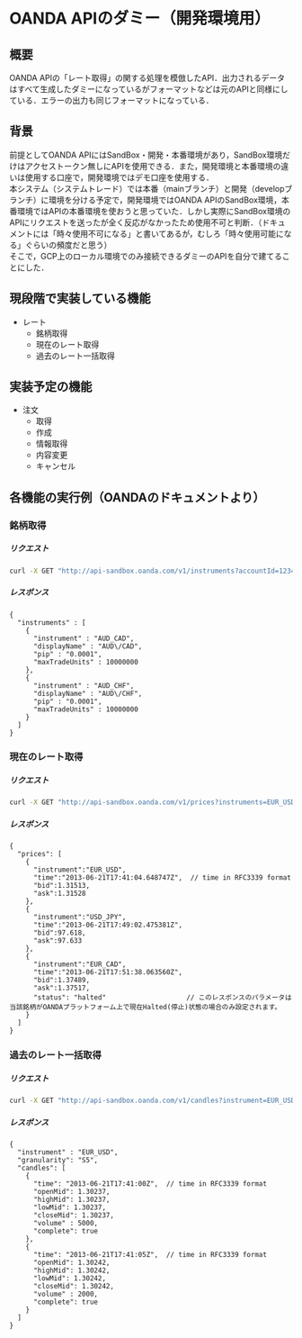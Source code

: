 # OANDA APIのダミー（開発環境用）
## 概要
OANDA APIの「レート取得」の関する処理を模倣したAPI．出力されるデータはすべて生成したダミーになっているがフォーマットなどは元のAPIと同様にしている．エラーの出力も同じフォーマットになっている．

## 背景
前提としてOANDA APIにはSandBox・開発・本番環境があり，SandBox環境だけはアクセストークン無しにAPIを使用できる．また，開発環境と本番環境の違いは使用する口座で，開発環境ではデモ口座を使用する．  
本システム（システムトレード）では本番（mainブランチ）と開発（developブランチ）に環境を分ける予定で，開発環境ではOANDA APIのSandBox環境，本番環境ではAPIの本番環境を使おうと思っていた．しかし実際にSandBox環境のAPIにリクエストを送ったが全く反応がなかったため使用不可と判断．（ドキュメントには「時々使用不可になる」と書いてあるが，むしろ「時々使用可能になる」ぐらいの頻度だと思う）  
そこで，GCP上のローカル環境でのみ接続できるダミーのAPIを自分で建てることにした．

## 現段階で実装している機能
- レート
  - 銘柄取得
  - 現在のレート取得
  - 過去のレート一括取得

## 実装予定の機能
- 注文
  - 取得
  - 作成
  - 情報取得
  - 内容変更
  - キャンセル

## 各機能の実行例（OANDAのドキュメントより）
### 銘柄取得
##### リクエスト
```bash
curl -X GET "http://api-sandbox.oanda.com/v1/instruments?accountId=12345&instruments=AUD_CAD%2CAUD_CHF"
```
##### レスポンス
```
{
  "instruments" : [
    {
      "instrument" : "AUD_CAD",
      "displayName" : "AUD\/CAD",
      "pip" : "0.0001",
      "maxTradeUnits" : 10000000
    },
    {
      "instrument" : "AUD_CHF",
      "displayName" : "AUD\/CHF",
      "pip" : "0.0001",
      "maxTradeUnits" : 10000000
    }
  ]
}
```

### 現在のレート取得
##### リクエスト
```bash
curl -X GET "http://api-sandbox.oanda.com/v1/prices?instruments=EUR_USD%2CUSD_JPY%2CEUR_CAD"
```
##### レスポンス
```
{
  "prices": [
    {
      "instrument":"EUR_USD",
      "time":"2013-06-21T17:41:04.648747Z",  // time in RFC3339 format
      "bid":1.31513,
      "ask":1.31528
    },
    {
      "instrument":"USD_JPY",
      "time":"2013-06-21T17:49:02.475381Z",
      "bid":97.618,
      "ask":97.633
    },
    {
      "instrument":"EUR_CAD",
      "time":"2013-06-21T17:51:38.063560Z",
      "bid":1.37489,
      "ask":1.37517,
      "status": "halted"                    // このレスポンスのパラメータは当該銘柄がOANDAプラットフォーム上で現在Halted(停止)状態の場合のみ設定されます。
    }
  ]
}
```

### 過去のレート一括取得
##### リクエスト
```bash
curl -X GET "http://api-sandbox.oanda.com/v1/candles?instrument=EUR_USD&count=2&candleFormat=midpoint&granularity=D&dailyAlignment=0&alignmentTimezone=America%2FNew_York"
```
##### レスポンス
```
{
  "instrument" : "EUR_USD",
  "granularity": "S5",
  "candles": [
    {
      "time": "2013-06-21T17:41:00Z",  // time in RFC3339 format
      "openMid": 1.30237,
      "highMid": 1.30237,
      "lowMid": 1.30237,
      "closeMid": 1.30237,
      "volume" : 5000,
      "complete": true
    },
    {
      "time": "2013-06-21T17:41:05Z",  // time in RFC3339 format
      "openMid": 1.30242,
      "highMid": 1.30242,
      "lowMid": 1.30242,
      "closeMid": 1.30242,
      "volume" : 2000,
      "complete": true
    }
  ]
}
```

